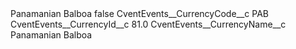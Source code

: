 <?xml version="1.0" encoding="UTF-8"?>
<CustomMetadata xmlns="http://soap.sforce.com/2006/04/metadata" xmlns:xsi="http://www.w3.org/2001/XMLSchema-instance" xmlns:xsd="http://www.w3.org/2001/XMLSchema">
    <label>Panamanian Balboa</label>
    <protected>false</protected>
    <values>
        <field>CventEvents__CurrencyCode__c</field>
        <value xsi:type="xsd:string">PAB</value>
    </values>
    <values>
        <field>CventEvents__CurrencyId__c</field>
        <value xsi:type="xsd:double">81.0</value>
    </values>
    <values>
        <field>CventEvents__CurrencyName__c</field>
        <value xsi:type="xsd:string">Panamanian Balboa</value>
    </values>
</CustomMetadata>
